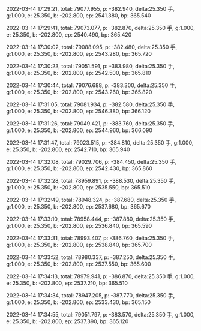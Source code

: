 2022-03-14 17:29:21, total: 79077.955, p: -382.940, delta:25.350 手, g:1.000, e: 25.350, b: -202.800, ep: 2541.380, bp: 365.540

2022-03-14 17:29:41, total: 79073.077, p: -382.870, delta:25.350 手, g:1.000, e: 25.350, b: -202.800, ep: 2540.490, bp: 365.420

2022-03-14 17:30:02, total: 79088.095, p: -382.480, delta:25.350 手, g:1.000, e: 25.350, b: -202.800, ep: 2543.280, bp: 365.720

2022-03-14 17:30:23, total: 79051.591, p: -383.980, delta:25.350 手, g:1.000, e: 25.350, b: -202.800, ep: 2542.500, bp: 365.810

2022-03-14 17:30:44, total: 79076.688, p: -383.300, delta:25.350 手, g:1.000, e: 25.350, b: -202.800, ep: 2543.260, bp: 365.820

2022-03-14 17:31:05, total: 79081.934, p: -382.580, delta:25.350 手, g:1.000, e: 25.350, b: -202.800, ep: 2546.380, bp: 366.120

2022-03-14 17:31:26, total: 79049.421, p: -383.760, delta:25.350 手, g:1.000, e: 25.350, b: -202.800, ep: 2544.960, bp: 366.090

2022-03-14 17:31:47, total: 79023.515, p: -384.810, delta:25.350 手, g:1.000, e: 25.350, b: -202.800, ep: 2542.710, bp: 365.940

2022-03-14 17:32:08, total: 79029.706, p: -384.450, delta:25.350 手, g:1.000, e: 25.350, b: -202.800, ep: 2542.430, bp: 365.860

2022-03-14 17:32:28, total: 78959.891, p: -388.530, delta:25.350 手, g:1.000, e: 25.350, b: -202.800, ep: 2535.550, bp: 365.510

2022-03-14 17:32:49, total: 78948.324, p: -387.680, delta:25.350 手, g:1.000, e: 25.350, b: -202.800, ep: 2537.680, bp: 365.670

2022-03-14 17:33:10, total: 78958.444, p: -387.880, delta:25.350 手, g:1.000, e: 25.350, b: -202.800, ep: 2536.840, bp: 365.590

2022-03-14 17:33:31, total: 78993.407, p: -386.760, delta:25.350 手, g:1.000, e: 25.350, b: -202.800, ep: 2538.840, bp: 365.700

2022-03-14 17:33:52, total: 78980.337, p: -387.250, delta:25.350 手, g:1.000, e: 25.350, b: -202.800, ep: 2537.550, bp: 365.600

2022-03-14 17:34:13, total: 78979.941, p: -386.870, delta:25.350 手, g:1.000, e: 25.350, b: -202.800, ep: 2537.210, bp: 365.510

2022-03-14 17:34:34, total: 78947.205, p: -387.770, delta:25.350 手, g:1.000, e: 25.350, b: -202.800, ep: 2533.430, bp: 365.150

2022-03-14 17:34:55, total: 79051.797, p: -383.570, delta:25.350 手, g:1.000, e: 25.350, b: -202.800, ep: 2537.390, bp: 365.120
